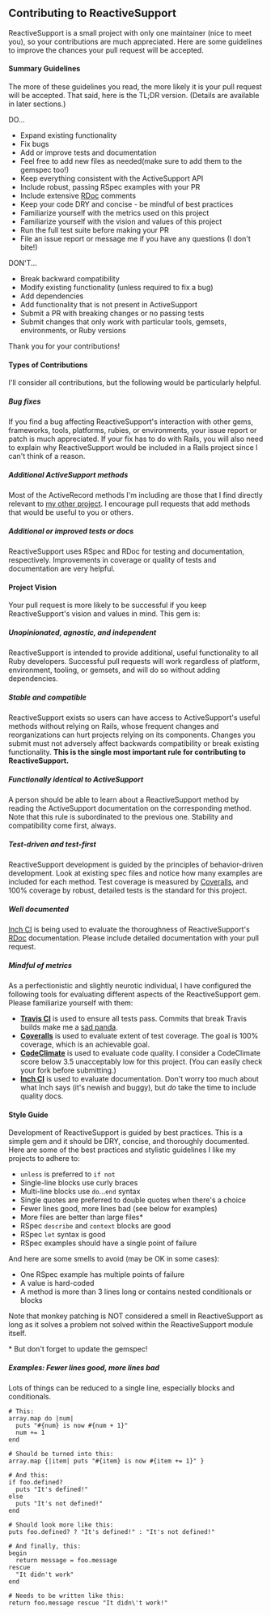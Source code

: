 ## Contributing to ReactiveSupport
ReactiveSupport is a small project with only one maintainer (nice to meet you),
so your contributions are much appreciated. Here are some guidelines to improve 
the chances your pull request will be accepted.

#### Summary Guidelines
The more of these guidelines you read, the more likely it is your pull request
will be accepted. That said, here is the TL;DR version. (Details are available in 
later sections.)

DO...
  * Expand existing functionality
  * Fix bugs
  * Add or improve tests and documentation
  * Feel free to add new files as needed(make sure to add them to the
    gemspec too!)
  * Keep everything consistent with the ActiveSupport API
  * Include robust, passing RSpec examples with your PR
  * Include extensive [RDoc](https://github.com/rdoc/rdoc) comments
  * Keep your code DRY and concise - be mindful of best practices
  * Familiarize yourself with the metrics used on this project
  * Familiarize yourself with the vision and values of this project
  * Run the full test suite before making your PR
  * File an issue report or message me if you have any questions
    (I don't bite!)

DON'T...
  * Break backward compatibility
  * Modify existing functionality (unless required to fix a bug)
  * Add dependencies
  * Add functionality that is not present in ActiveSupport
  * Submit a PR with breaking changes or no passing tests
  * Submit changes that only work with particular tools, gemsets, 
    environments, or Ruby versions

Thank you for your contributions!

#### Types of Contributions
I'll consider all contributions, but the following would be 
particularly helpful.

##### Bug fixes
If you find a bug affecting ReactiveSupport's interaction with other gems,
frameworks, tools, platforms, rubies, or environments, your issue report
or patch is much appreciated. If your fix has to do with Rails, you will
also need to explain why ReactiveSupport would be included in a Rails project
since I can't think of a reason.

##### Additional ActiveSupport methods
Most of the ActiveRecord methods I'm including are those that I find directly
relevant to [my other project](https://github.com/danascheider/canto). I
encourage pull requests that add methods that would be useful to you or others.

##### Additional or improved tests or docs
ReactiveSupport uses RSpec and RDoc for testing and documentation, respectively.
Improvements in coverage or quality of tests and documentation are very helpful.

#### Project Vision
Your pull request is more likely to be successful if you keep ReactiveSupport's 
vision and values in mind. This gem is:

##### Unopinionated, agnostic, and independent
ReactiveSupport is intended to provide additional, useful functionality to all 
Ruby developers. Successful pull requests will work regardless of platform,
environment, tooling, or gemsets, and will do so without adding dependencies.

##### Stable and compatible
ReactiveSupport exists so users can have access to ActiveSupport's useful methods
without relying on Rails, whose frequent changes and reorganizations can hurt 
projects relying on its components. Changes you submit must not adversely affect
backwards compatibility or break existing functionality. **This is the single most 
important rule for contributing to ReactiveSupport.** 

##### Functionally identical to ActiveSupport
A person should be able to learn about a ReactiveSupport method by reading the 
ActiveSupport documentation on the corresponding method. Note that this rule
is subordinated to the previous one. Stability and compatibility come first, always.

##### Test-driven and test-first
ReactiveSupport development is guided by the principles of behavior-driven
development. Look at existing spec files and notice how many examples are included
for each method. Test coverage is measured by [Coveralls](http://coveralls.io), 
and 100% coverage by robust, detailed tests is the standard for this project.

##### Well documented
[Inch CI](http://inch-ci.org) is being used to evaluate the thoroughness of 
ReactiveSupport's [RDoc](https://github.com/rdoc/rdoc) documentation.
Please include detailed documentation with your pull request.

##### Mindful of metrics
As a perfectionistic and slightly neurotic individual, I have configured the
following tools for evaluating different aspects of the ReactiveSupport gem.
Please familiarize yourself with them:
  * **[Travis CI](https://travis-ci.org)** is used to ensure all tests pass. 
    Commits that break Travis builds make me a 
    [sad panda](http://www.urbandictionary.com/define.php?term=sad+panda). 
  * **[Coveralls](https://coveralls.io)** is used to evaluate extent of 
    test coverage. The goal is 100% coverage, which is an achievable goal.
  * **[CodeClimate](http://codeclimate.com)** is used to evaluate code 
    quality. I consider a CodeClimate score below 3.5 unacceptably low for
    this project. (You can easily check your fork before submitting.)
  * **[Inch CI](http://inch-ci.org)** is used to evaluate documentation.
    Don't worry too much about what Inch says (it's newish and buggy), but 
    *do* take the time to include quality docs.

#### Style Guide
Development of ReactiveSupport is guided by best practices. This is a simple
gem and it should be DRY, concise, and thoroughly documented.
Here are some of the best practices and stylistic guidelines I like my projects
to adhere to:
  * `unless` is preferred to `if not`
  * Single-line blocks use curly braces
  * Multi-line blocks use `do`...`end` syntax
  * Single quotes are preferred to double quotes when there's a choice
  * Fewer lines good, more lines bad (see below for examples)
  * More files are better than large files*
  * RSpec `describe` and `context` blocks are good
  * RSpec `let` syntax is good
  * RSpec examples should have a single point of failure

And here are some smells to avoid (may be OK in some cases):
  * One RSpec example has multiple points of failure
  * A value is hard-coded
  * A method is more than 3 lines long or contains nested conditionals or blocks

Note that monkey patching is NOT considered a smell in ReactiveSupport as long
as it solves a problem not solved within the ReactiveSupport module itself.

\* But don't forget to update the gemspec!

##### Examples: Fewer lines good, more lines bad
Lots of things can be reduced to a single line, especially blocks and conditionals.

    # This:
    array.map do |num|
      puts "#{num} is now #{num + 1}"
      num += 1
    end

    # Should be turned into this:
    array.map {|item| puts "#{item} is now #{item += 1}" }

    # And this: 
    if foo.defined?
      puts "It's defined!"
    else 
      puts "It's not defined!"
    end

    # Should look more like this:
    puts foo.defined? ? "It's defined!" : "It's not defined!"

    # And finally, this: 
    begin
      return message = foo.message
    rescue 
      "It didn't work"
    end

    # Needs to be written like this:
    return foo.message rescue "It didn\'t work!"